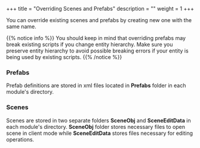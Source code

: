 +++
title = "Overriding Scenes and Prefabs"
description = ""
weight = 1
+++

You can override existing scenes and prefabs by creating new one with the same name.

{{% notice info %}}
You should keep in mind that overriding prefabs may break existing scripts if you change entity hierarchy. Make sure you preserve entity hierarchy to avoid possible breaking errors if your entity is being used by existing scripts.
{{% /notice %}}
### Prefabs

Prefab definitions are stored in xml files located in **Prefabs** folder in each module's directory.

### Scenes

Scenes are stored in two separate folders **SceneObj** and **SceneEditData** in each module's directory. **SceneObj** folder stores necessary files to open scene in client mode while **SceneEditData** stores files necessary for editing operations.